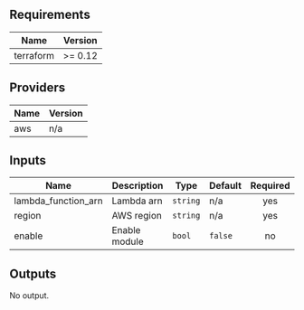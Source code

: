 ## Requirements

| Name | Version |
|------|---------|
| terraform | >= 0.12 |

## Providers

| Name | Version |
|------|---------|
| aws | n/a |

## Inputs

| Name | Description | Type | Default | Required |
|------|-------------|------|---------|:--------:|
| lambda\_function\_arn | Lambda arn | `string` | n/a | yes |
| region | AWS region | `string` | n/a | yes |
| enable | Enable module | `bool` | `false` | no |

## Outputs

No output.

